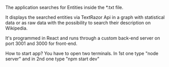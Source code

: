 The application searches for Entities inside the *.txt file. 

It displays the searched entities via TextRazor Api in a graph with statistical data or as raw data with the possibility to search their description on Wikipedia. 

It's programmed in React and runs through a custom back-end server on port 3001 and 3000 for front-end.

How to start app?
You have to open two terminals. In 1st one type "node server" and in 2nd one type "npm start dev"